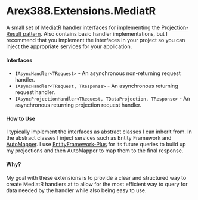 ﻿

# Arex388.Extensions.MediatR

A small set of [MediatR][2] handler interfaces for implementing the [Projection-Result pattern][3]. Also contains basic handler implementations, but I recommend that you implement the interfaces in your project so you can inject the appropriate services for your application.

#### Interfaces

- `IAsyncHandler<TRequest>` - An asynchronous non-returning request handler.
- `IAsyncHandler<TRequest, TResponse>` - An asynchronous returning request handler.
- `IAsyncProjectionHandler<TRequest, TDataProjection, TResponse>` - An asynchronous returning projection request handler.

#### How to Use

I typically implement the interfaces as abstract classes I can inherit from. In the abstract classes I inject services such as Entity Framework and [AutoMapper][1]. I use [EntityFramework-Plus][0] for its future queries to build up my projections and then AutoMapper to map them to the final response.

#### Why?

My goal with these extensions is to provide a clear and structured way to create MediatR handlers at to allow for the most efficient way to query for data needed by the handler while also being easy to use.

[0]:https://github.com/zzzprojects/EntityFramework-Plus
[1]: https://github.com/AutoMapper/AutoMapper
[2]: https://github.com/jbogard/MediatR
[3]:https://arex388.com/blog/projection-result-pattern-improving-on-the-projection-view-pattern